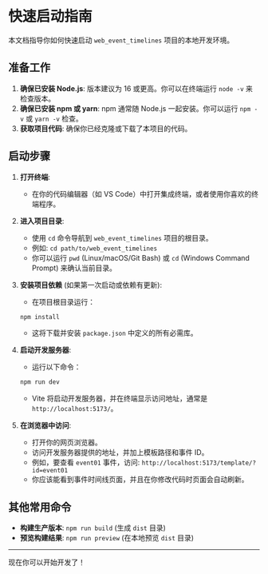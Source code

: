 # 快速启动指南

本文档指导你如何快速启动 `web_event_timelines` 项目的本地开发环境。

## 准备工作

1.  **确保已安装 Node.js**: 版本建议为 16 或更高。你可以在终端运行 `node -v` 来检查版本。
2.  **确保已安装 npm 或 yarn**: npm 通常随 Node.js 一起安装。你可以运行 `npm -v` 或 `yarn -v` 检查。
3.  **获取项目代码**: 确保你已经克隆或下载了本项目的代码。

## 启动步骤

1.  **打开终端**:
    *   在你的代码编辑器（如 VS Code）中打开集成终端，或者使用你喜欢的终端程序。

2.  **进入项目目录**:
    *   使用 `cd` 命令导航到 `web_event_timelines` 项目的根目录。
    *   例如: `cd path/to/web_event_timelines`
    *   你可以运行 `pwd` (Linux/macOS/Git Bash) 或 `cd` (Windows Command Prompt) 来确认当前目录。

3.  **安装项目依赖** (如果第一次启动或依赖有更新):
    *   在项目根目录运行：
      ```bash
      npm install
      ```
    *   这将下载并安装 `package.json` 中定义的所有必需库。

4.  **启动开发服务器**:
    *   运行以下命令：
      ```bash
      npm run dev
      ```
    *   Vite 将启动开发服务器，并在终端显示访问地址，通常是 `http://localhost:5173/`。

5.  **在浏览器中访问**:
    *   打开你的网页浏览器。
    *   访问开发服务器提供的地址，并加上模板路径和事件 ID。
    *   例如，要查看 `event01` 事件，访问:
        `http://localhost:5173/template/?id=event01`
    *   你应该能看到事件时间线页面，并且在你修改代码时页面会自动刷新。

## 其他常用命令

*   **构建生产版本**: `npm run build` (生成 `dist` 目录)
*   **预览构建结果**: `npm run preview` (在本地预览 `dist` 目录)

---

现在你可以开始开发了！ 